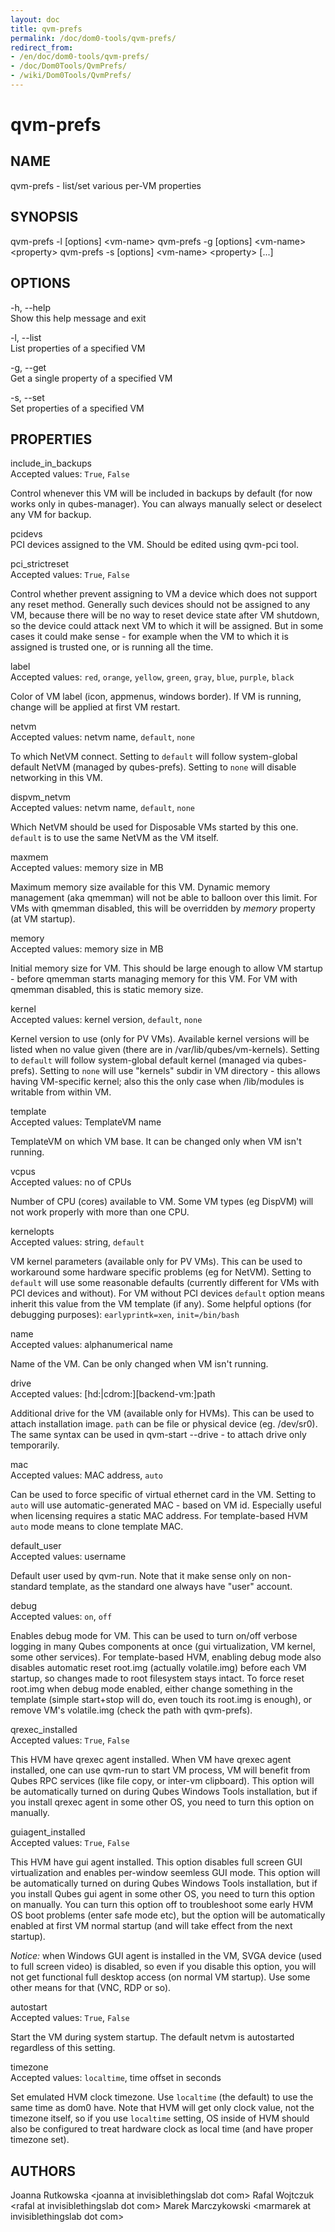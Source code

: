 ```yaml
---
layout: doc
title: qvm-prefs
permalink: /doc/dom0-tools/qvm-prefs/
redirect_from:
- /en/doc/dom0-tools/qvm-prefs/
- /doc/Dom0Tools/QvmPrefs/
- /wiki/Dom0Tools/QvmPrefs/
---
```


qvm-prefs
=========

NAME
----

qvm-prefs - list/set various per-VM properties

SYNOPSIS
--------

qvm-prefs -l [options] \<vm-name\>
qvm-prefs -g [options] \<vm-name\> \<property\>
qvm-prefs -s [options] \<vm-name\> \<property\> [...]

OPTIONS
-------

-h, --help  
Show this help message and exit

-l, --list  
List properties of a specified VM

-g, --get  
Get a single property of a specified VM

-s, --set  
Set properties of a specified VM

PROPERTIES
----------

include\_in\_backups  
Accepted values: `True`, `False`

Control whenever this VM will be included in backups by default (for now works only in qubes-manager). You can always manually select or deselect any VM for backup.

pcidevs  
PCI devices assigned to the VM. Should be edited using qvm-pci tool.

pci\_strictreset  
Accepted values: `True`, `False`

Control whether prevent assigning to VM a device which does not support any reset method. Generally such devices should not be assigned to any VM, because there will be no way to reset device state after VM shutdown, so the device could attack next VM to which it will be assigned. But in some cases it could make sense - for example when the VM to which it is assigned is trusted one, or is running all the time.

label  
Accepted values: `red`, `orange`, `yellow`, `green`, `gray`, `blue`, `purple`, `black`

Color of VM label (icon, appmenus, windows border). If VM is running, change will be applied at first VM restart.

netvm  
Accepted values: netvm name, `default`, `none`

To which NetVM connect. Setting to `default` will follow system-global default NetVM (managed by qubes-prefs). Setting to `none` will disable networking in this VM.

dispvm\_netvm  
Accepted values: netvm name, `default`, `none`

Which NetVM should be used for Disposable VMs started by this one. `default` is to use the same NetVM as the VM itself.

maxmem  
Accepted values: memory size in MB

Maximum memory size available for this VM. Dynamic memory management (aka qmemman) will not be able to balloon over this limit. For VMs with qmemman disabled, this will be overridden by *memory* property (at VM startup).

memory  
Accepted values: memory size in MB

Initial memory size for VM. This should be large enough to allow VM startup - before qmemman starts managing memory for this VM. For VM with qmemman disabled, this is static memory size.

kernel  
Accepted values: kernel version, `default`, `none`

Kernel version to use (only for PV VMs). Available kernel versions will be listed when no value given (there are in /var/lib/qubes/vm-kernels). Setting to `default` will follow system-global default kernel (managed via qubes-prefs). Setting to `none` will use "kernels" subdir in VM directory - this allows having VM-specific kernel; also this the only case when /lib/modules is writable from within VM.

template  
Accepted values: TemplateVM name

TemplateVM on which VM base. It can be changed only when VM isn't running.

vcpus  
Accepted values: no of CPUs

Number of CPU (cores) available to VM. Some VM types (eg DispVM) will not work properly with more than one CPU.

kernelopts  
Accepted values: string, `default`

VM kernel parameters (available only for PV VMs). This can be used to workaround some hardware specific problems (eg for NetVM). Setting to `default` will use some reasonable defaults (currently different for VMs with PCI devices and without). For VM without PCI devices `default` option means inherit this value from the VM template (if any). Some helpful options (for debugging purposes): `earlyprintk=xen`, `init=/bin/bash`

name  
Accepted values: alphanumerical name

Name of the VM. Can be only changed when VM isn't running.

drive  
Accepted values: [hd:|cdrom:][backend-vm:]path

Additional drive for the VM (available only for HVMs). This can be used to attach installation image. `path` can be file or physical device (eg. /dev/sr0). The same syntax can be used in qvm-start --drive - to attach drive only temporarily.

mac  
Accepted values: MAC address, `auto`

Can be used to force specific of virtual ethernet card in the VM. Setting to `auto` will use automatic-generated MAC - based on VM id. Especially useful when licensing requires a static MAC address. For template-based HVM `auto` mode means to clone template MAC.

default\_user  
Accepted values: username

Default user used by qvm-run. Note that it make sense only on non-standard template, as the standard one always have "user" account.

debug  
Accepted values: `on`, `off`

Enables debug mode for VM. This can be used to turn on/off verbose logging in many Qubes components at once (gui virtualization, VM kernel, some other services). For template-based HVM, enabling debug mode also disables automatic reset root.img (actually volatile.img) before each VM startup, so changes made to root filesystem stays intact. To force reset root.img when debug mode enabled, either change something in the template (simple start+stop will do, even touch its root.img is enough), or remove VM's volatile.img (check the path with qvm-prefs).

qrexec\_installed  
Accepted values: `True`, `False`

This HVM have qrexec agent installed. When VM have qrexec agent installed, one can use qvm-run to start VM process, VM will benefit from Qubes RPC services (like file copy, or inter-vm clipboard). This option will be automatically turned on during Qubes Windows Tools installation, but if you install qrexec agent in some other OS, you need to turn this option on manually.

guiagent\_installed  
Accepted values: `True`, `False`

This HVM have gui agent installed. This option disables full screen GUI virtualization and enables per-window seemless GUI mode. This option will be automatically turned on during Qubes Windows Tools installation, but if you install Qubes gui agent in some other OS, you need to turn this option on manually. You can turn this option off to troubleshoot some early HVM OS boot problems (enter safe mode etc), but the option will be automatically enabled at first VM normal startup (and will take effect from the next startup).

*Notice:* when Windows GUI agent is installed in the VM, SVGA device (used to full screen video) is disabled, so even if you disable this option, you will not get functional full desktop access (on normal VM startup). Use some other means for that (VNC, RDP or so).

autostart  
Accepted values: `True`, `False`

Start the VM during system startup. The default netvm is autostarted regardless of this setting.

timezone  
Accepted values: `localtime`, time offset in seconds

Set emulated HVM clock timezone. Use `localtime` (the default) to use the same time as dom0 have. Note that HVM will get only clock value, not the timezone itself, so if you use `localtime` setting, OS inside of HVM should also be configured to treat hardware clock as local time (and have proper timezone set).

AUTHORS
-------

Joanna Rutkowska \<joanna at invisiblethingslab dot com\>
Rafal Wojtczuk \<rafal at invisiblethingslab dot com\>
Marek Marczykowski \<marmarek at invisiblethingslab dot com\>
